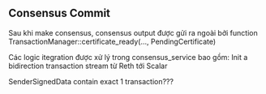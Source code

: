 ## Consensus Commit
Sau khi make consensus, consensus output được gửi ra ngoài bởi function 
TransactionManager::certificate_ready(..., PendingCertificate)

Các logic itegration được xử lý trong consensus_service bao gồm:
Init a bidirection transaction stream từ Reth tới Scalar

SenderSignedData contain exact 1 transaction???